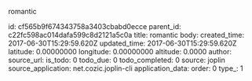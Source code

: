 romantic



id: cf565b9f674343758a3403cbabd0ecce
parent_id: c22fc598ac014dafa599c8d2121a5c0a
title: romantic
body: 
created_time: 2017-06-30T15:29:59.620Z
updated_time: 2017-06-30T15:29:59.620Z
latitude: 0.00000000
longitude: 0.00000000
altitude: 0.0000
author: 
source_url: 
is_todo: 0
todo_due: 0
todo_completed: 0
source: joplin
source_application: net.cozic.joplin-cli
application_data: 
order: 0
type_: 1